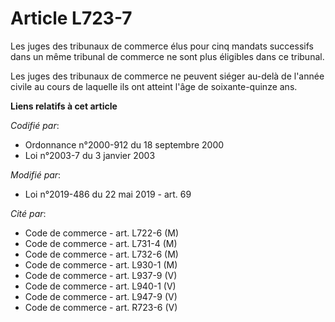 # Article L723-7

Les juges des tribunaux de commerce élus pour cinq mandats successifs dans un même tribunal de commerce ne sont plus
éligibles dans ce tribunal.

Les juges des tribunaux de commerce ne peuvent siéger au-delà de l'année civile au cours de laquelle ils ont atteint l'âge de
soixante-quinze ans.

**Liens relatifs à cet article**

_Codifié par_:

  - Ordonnance n°2000-912 du 18 septembre 2000
  - Loi n°2003-7 du 3 janvier 2003

_Modifié par_:

  - Loi n°2019-486 du 22 mai 2019 - art. 69

_Cité par_:

  - Code de commerce - art. L722-6 (M)
  - Code de commerce - art. L731-4 (M)
  - Code de commerce - art. L732-6 (M)
  - Code de commerce - art. L930-1 (M)
  - Code de commerce - art. L937-9 (V)
  - Code de commerce - art. L940-1 (V)
  - Code de commerce - art. L947-9 (V)
  - Code de commerce - art. R723-6 (V)
